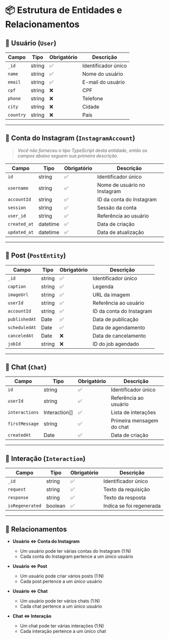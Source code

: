 # 📦 Estrutura de Entidades e Relacionamentos

## 🧑 Usuário (`User`)
| Campo         | Tipo     | Obrigatório | Descrição               |
|---------------|----------|-------------|-------------------------|
| `_id`         | string   | ✅           | Identificador único     |
| `name`        | string   | ✅           | Nome do usuário         |
| `email`       | string   | ✅           | E-mail do usuário       |
| `cpf`         | string   | ❌           | CPF                     |
| `phone`       | string   | ❌           | Telefone                |
| `city`        | string   | ❌           | Cidade                  |
| `country`     | string   | ❌           | País                    |

---

## 📱 Conta do Instagram (`InstagramAccount`)
> *Você não forneceu o tipo TypeScript desta entidade, então os campos abaixo seguem sua primeira descrição.*

| Campo         | Tipo     | Obrigatório | Descrição                        |
|---------------|----------|-------------|----------------------------------|
| `id`          | string   | ✅           | Identificador único              |
| `username`    | string   | ✅           | Nome de usuário no Instagram     |
| `accountId`   | string   | ✅           | ID da conta do Instagram         |
| `session`     | string   | ✅           | Sessão da conta                  |
| `user_id`     | string   | ✅           | Referência ao usuário            |
| `created_at`  | datetime | ✅           | Data de criação                  |
| `updated_at`  | datetime | ✅           | Data de atualização              |

---

## 📝 Post (`PostEntity`)
| Campo         | Tipo     | Obrigatório | Descrição                        |
|---------------|----------|-------------|----------------------------------|
| `_id`         | string   | ✅           | Identificador único              |
| `caption`     | string   | ✅           | Legenda                          |
| `imageUrl`    | string   | ✅           | URL da imagem                    |
| `userId`      | string   | ✅           | Referência ao usuário            |
| `accountId`   | string   | ✅           | ID da conta do Instagram         |
| `publishedAt` | Date     | ✅           | Data de publicação               |
| `scheduledAt` | Date     | ✅           | Data de agendamento              |
| `canceledAt`  | Date     | ❌           | Data de cancelamento             |
| `jobId`       | string   | ❌           | ID do job agendado               |

---

## 💬 Chat (`Chat`)
| Campo          | Tipo           | Obrigatório | Descrição                        |
|----------------|----------------|-------------|----------------------------------|
| `id`           | string         | ✅           | Identificador único              |
| `userId`       | string         | ✅           | Referência ao usuário            |
| `interactions` | Interaction[]  | ✅           | Lista de interações              |
| `firstMessage` | string         | ✅           | Primeira mensagem do chat        |
| `createdAt`    | Date           | ✅           | Data de criação                  |

---

## 🤖 Interação (`Interaction`)
| Campo          | Tipo     | Obrigatório | Descrição                        |
|----------------|----------|-------------|----------------------------------|
| `_id`          | string   | ✅           | Identificador único              |
| `request`      | string   | ✅           | Texto da requisição              |
| `response`     | string   | ✅           | Texto da resposta                |
| `isRegenerated`| boolean  | ✅           | Indica se foi regenerada         |

---

## 🔗 Relacionamentos

- **Usuário ⇔ Conta do Instagram**
  - Um usuário pode ter várias contas do Instagram (1:N)
  - Cada conta do Instagram pertence a um único usuário

- **Usuário ⇔ Post**
  - Um usuário pode criar vários posts (1:N)
  - Cada post pertence a um único usuário

- **Usuário ⇔ Chat**
  - Um usuário pode ter vários chats (1:N)
  - Cada chat pertence a um único usuário

- **Chat ⇔ Interação**
  - Um chat pode ter várias interações (1:N)
  - Cada interação pertence a um único chat
